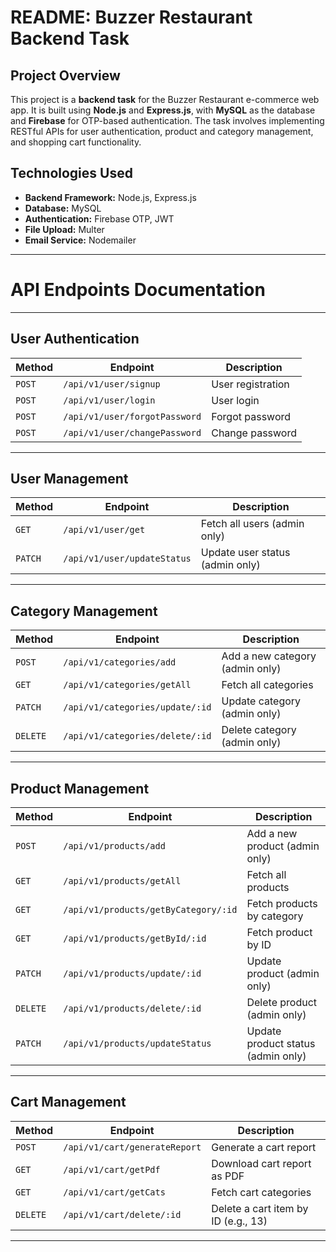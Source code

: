 # README: Buzzer Restaurant Backend Task

## Project Overview

This project is a **backend task** for the Buzzer Restaurant e-commerce web app. It is built using **Node.js** and **Express.js**, with **MySQL** as the database and **Firebase** for OTP-based authentication. The task involves implementing RESTful APIs for user authentication, product and category management, and shopping cart functionality.

## Technologies Used

- **Backend Framework:** Node.js, Express.js
- **Database:** MySQL
- **Authentication:** Firebase OTP, JWT
- **File Upload:** Multer
- **Email Service:** Nodemailer

---

# API Endpoints Documentation

---

## User Authentication

| **Method** | **Endpoint**                  | **Description**   |
| ---------- | ----------------------------- | ----------------- |
| `POST`     | `/api/v1/user/signup`         | User registration |
| `POST`     | `/api/v1/user/login`          | User login        |
| `POST`     | `/api/v1/user/forgotPassword` | Forgot password   |
| `POST`     | `/api/v1/user/changePassword` | Change password   |

---

## User Management

| **Method** | **Endpoint**                | **Description**                 |
| ---------- | --------------------------- | ------------------------------- |
| `GET`      | `/api/v1/user/get`          | Fetch all users (admin only)    |
| `PATCH`    | `/api/v1/user/updateStatus` | Update user status (admin only) |

---

## Category Management

| **Method** | **Endpoint**                    | **Description**                 |
| ---------- | ------------------------------- | ------------------------------- |
| `POST`     | `/api/v1/categories/add`        | Add a new category (admin only) |
| `GET`      | `/api/v1/categories/getAll`     | Fetch all categories            |
| `PATCH`    | `/api/v1/categories/update/:id` | Update category (admin only)    |
| `DELETE`   | `/api/v1/categories/delete/:id` | Delete category (admin only)    |

---

## Product Management

| **Method** | **Endpoint**                         | **Description**                    |
| ---------- | ------------------------------------ | ---------------------------------- |
| `POST`     | `/api/v1/products/add`               | Add a new product (admin only)     |
| `GET`      | `/api/v1/products/getAll`            | Fetch all products                 |
| `GET`      | `/api/v1/products/getByCategory/:id` | Fetch products by category         |
| `GET`      | `/api/v1/products/getById/:id`       | Fetch product by ID                |
| `PATCH`    | `/api/v1/products/update/:id`        | Update product (admin only)        |
| `DELETE`   | `/api/v1/products/delete/:id`        | Delete product (admin only)        |
| `PATCH`    | `/api/v1/products/updateStatus`      | Update product status (admin only) |

---

## Cart Management

| **Method** | **Endpoint**                  | **Description**                     |
| ---------- | ----------------------------- | ----------------------------------- |
| `POST`     | `/api/v1/cart/generateReport` | Generate a cart report              |
| `GET`      | `/api/v1/cart/getPdf`         | Download cart report as PDF         |
| `GET`      | `/api/v1/cart/getCats`        | Fetch cart categories               |
| `DELETE`   | `/api/v1/cart/delete/:id`     | Delete a cart item by ID (e.g., 13) |

---
